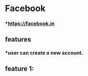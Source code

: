 # Facebook
### *https://facebook.in

## features
   ### *user can create a new account.
## feature 1:
